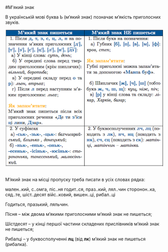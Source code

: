 #М'який знак

В українськiй мовi буква Ь (м’який знак) позначає м’якiсть приголосних звукiв.

<div class="center">
<img src="../pics/12/2.png" width="600px" class="center"/>
</div>
<br>


<quiz> 
    <question>
       <p>М’який знак на місці пропуску треба писати в усіх словах рядка:</p>
           <answer> мален..кий, с..омга, піс..ня</answer>
           <answer correct> годит..ся, праз..кий, лял..чин </answer>
           <answer> сторонон..ка, сяд..те, шіст..десят</answer>
           <answer> війс..ковий, вишен..ці, рибал..ці</answer>
      <explanation>
<p>Годиться, празький, ляльчин.</p>
      <p>Пісня – між двома м’якими приголосними м’який знак не пишеться;</p>
      <p> Шістдесят – у кінці першої частини складених прислівників м’який знак не пишеться; </p>
      <p>Рибалці – у буквосполученні <b>лц</b> (від <b>лк</b>) м’який знак не пишеться (рибалка).</p>
</explanation>
    </question>
</quiz> 
